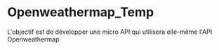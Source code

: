 # Openweathermap_Temp
L'objectif est de développer une micro API qui utilisera elle-même l'API Openweathermap
